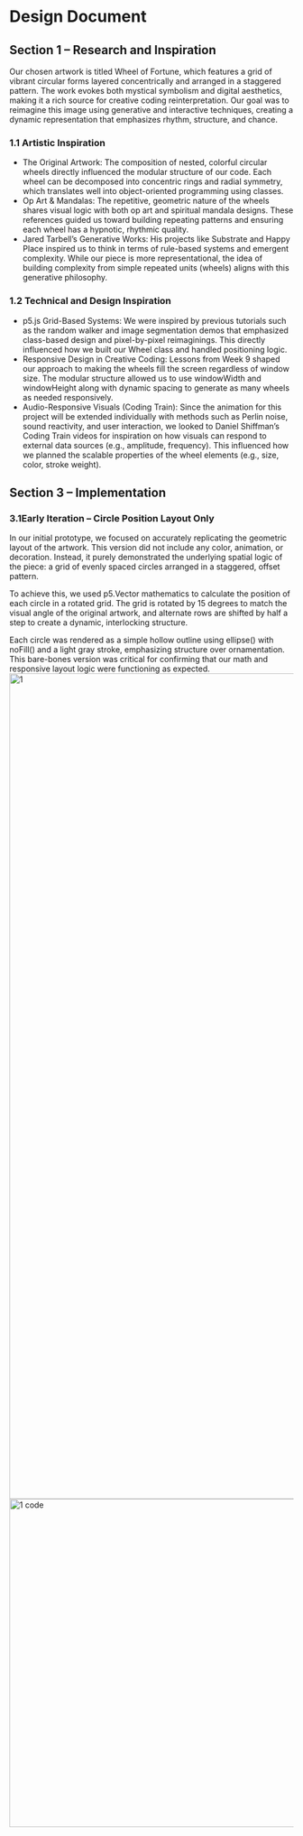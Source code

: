 # Design Document
## Section 1 – Research and Inspiration
Our chosen artwork is titled Wheel of Fortune, which features a grid of vibrant circular forms layered concentrically and arranged in a staggered pattern. The work evokes both mystical symbolism and digital aesthetics, making it a rich source for creative coding reinterpretation. Our goal was to reimagine this image using generative and interactive techniques, creating a dynamic representation that emphasizes rhythm, structure, and chance.

### 1.1 Artistic Inspiration
- The Original Artwork: The composition of nested, colorful circular wheels directly influenced the modular structure of our code. Each wheel can be decomposed into concentric rings and radial symmetry, which translates well into object-oriented programming using classes.
- Op Art & Mandalas: The repetitive, geometric nature of the wheels shares visual logic with both op art and spiritual mandala designs. These references guided us toward building repeating patterns and ensuring each wheel has a hypnotic, rhythmic quality.
- Jared Tarbell’s Generative Works: His projects like Substrate and Happy Place inspired us to think in terms of rule-based systems and emergent complexity. While our piece is more representational, the idea of building complexity from simple repeated units (wheels) aligns with this generative philosophy.

### 1.2 Technical and Design Inspiration
- p5.js Grid-Based Systems: We were inspired by previous tutorials such as the random walker and image segmentation demos that emphasized class-based design and pixel-by-pixel reimaginings. This directly influenced how we built our Wheel class and handled positioning logic.
- Responsive Design in Creative Coding: Lessons from Week 9 shaped our approach to making the wheels fill the screen regardless of window size. The modular structure allowed us to use windowWidth and windowHeight along with dynamic spacing to generate as many wheels as needed responsively.
- Audio-Responsive Visuals (Coding Train): Since the animation for this project will be extended individually with methods such as Perlin noise, sound reactivity, and user interaction, we looked to Daniel Shiffman’s Coding Train videos for inspiration on how visuals can respond to external data sources (e.g., amplitude, frequency). This influenced how we planned the scalable properties of the wheel elements (e.g., size, color, stroke weight).





## Section 3 – Implementation
### 3.1Early Iteration – Circle Position Layout Only

In our initial prototype, we focused on accurately replicating the geometric layout of the artwork. This version did not include any color, animation, or decoration. Instead, it purely demonstrated the underlying spatial logic of the piece: a grid of evenly spaced circles arranged in a staggered, offset pattern.

To achieve this, we used p5.Vector mathematics to calculate the position of each circle in a rotated grid. The grid is rotated by 15 degrees to match the visual angle of the original artwork, and alternate rows are shifted by half a step to create a dynamic, interlocking structure.

Each circle was rendered as a simple hollow outline using ellipse() with noFill() and a light gray stroke, emphasizing structure over ornamentation. This bare-bones version was critical for confirming that our math and responsive layout logic were functioning as expected.
<img width="1464" alt="1" src="https://github.com/user-attachments/assets/0acf07cf-80b1-4069-9ee3-8e1158e5297f" /><img width="582" alt="1 code" src="https://github.com/user-attachments/assets/cfcfef55-b654-4a64-8541-2eb03ec43ed9" />

